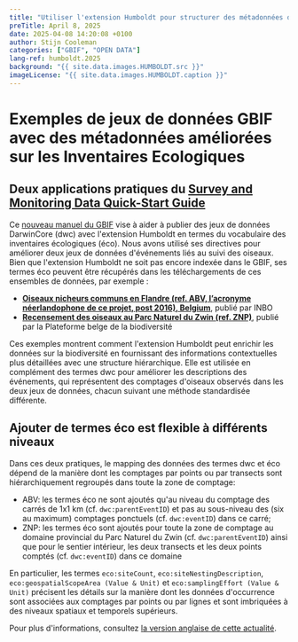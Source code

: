 ```yaml
---
title: "Utiliser l'extension Humboldt pour structurer des métadonnées de suivi"
preTitle: April 8, 2025
date: 2025-04-08 14:20:08 +0100
author: Stijn Cooleman
categories: ["GBIF", "OPEN DATA"]
lang-ref: humboldt.2025
background: "{{ site.data.images.HUMBOLDT.src }}"
imageLicense: "{{ site.data.images.HUMBOLDT.caption }}"
---
```


# Exemples de jeux de données GBIF avec des métadonnées améliorées sur les Inventaires Ecologiques

## Deux applications pratiques du [Survey and Monitoring Data Quick-Start Guide]( https://docs.gbif.org/survey-monitoring-quick-start/)

Ce [nouveau manuel du GBIF]( https://docs.gbif.org/survey-monitoring-quick-start/) vise à aider à publier des jeux de données DarwinCore (dwc) avec l'extension Humboldt en termes du vocabulaire des inventaires écologiques (éco). Nous avons utilisé ses directives pour améliorer deux jeux de données d'événements liés au suivi des oiseaux. Bien que l'extension Humboldt ne soit pas encore indexée dans le GBIF, ses termes éco peuvent être récupérés dans les téléchargements de ces ensembles de données, par exemple :

* [**Oiseaux nicheurs communs en Flandre (ref. ABV, l’acronyme néerlandophone de ce projet, post 2016), Belgium**](https://www.gbif.org/dataset/99047b1e-ee53-4053-ba69-2e28eaaa45d9), publié par INBO
* [**Recensement des oiseaux au Parc Naturel du Zwin (ref. ZNP)**](https://www.gbif.org/dataset/dde71542-ad2d-4ec7-a93c-eb18bc0f432b), publié par la Plateforme belge de la biodiversité

Ces exemples montrent comment l'extension Humboldt peut enrichir les données sur la biodiversité en fournissant des informations contextuelles plus détaillées avec une structure hiérarchique. Elle est utilisée en complément des termes dwc pour améliorer les descriptions des événements, qui représentent des comptages d'oiseaux observés dans les deux jeux de données, chacun suivant une méthode standardisée différente.

## Ajouter de termes éco est flexible à différents niveaux

Dans ces deux pratiques, le mapping des données des termes dwc et éco dépend de la manière dont les comptages par points ou par transects sont hiérarchiquement regroupés dans toute la zone de comptage:

* ABV: les termes éco ne sont ajoutés qu'au niveau du comptage des carrés de 1x1 km  (cf. `dwc:parentEventID`) et pas au sous-niveau des (six au maximum) comptages ponctuels (cf. `dwc:eventID`) dans ce carré;
* ZNP: les termes éco sont ajoutés pour toute la zone de comptage au domaine provincial du Parc Naturel du Zwin (cf. `dwc:parentEventID`) ainsi que pour le sentier intérieur, les deux transects et les deux points comptés (cf. `dwc:eventID`) dans ce domaine

En particulier, les termes `eco:siteCount`, `eco:siteNestingDescription`, `eco:geospatialScopeArea (Value & Unit)` et `eco:samplingEffort (Value & Unit)` précisent les détails sur la manière dont les données d'occurrence sont associées aux comptages par points ou par lignes et sont imbriquées à des niveaux spatiaux et temporels supérieurs.

Pour plus d'informations, consultez [la version anglaise de cette actualité](https://gbif.biodiversity.be/post/2025/humboldtextensionexamples/).
